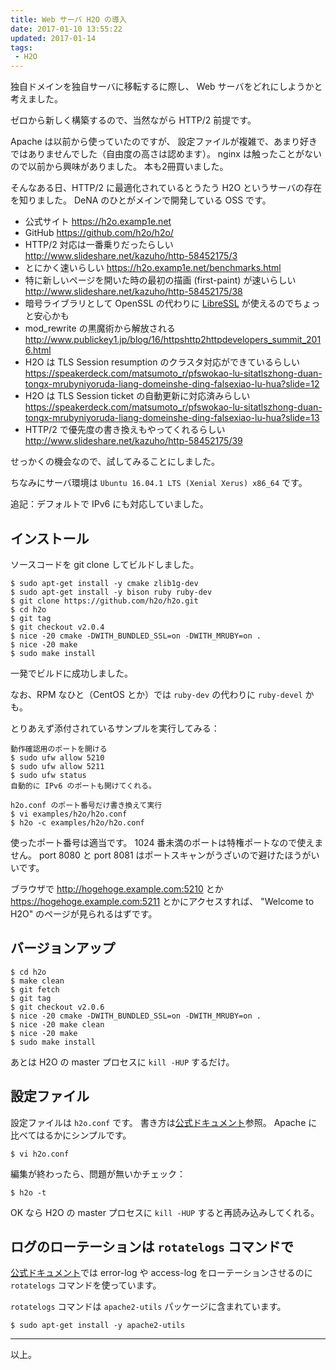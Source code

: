 ```yaml
---
title: Web サーバ H2O の導入
date: 2017-01-10 13:55:22
updated: 2017-01-14
tags:
 - H2O
---
```

独自ドメインを独自サーバに移転するに際し、
Web サーバをどれにしようかと考えました。

ゼロから新しく構築するので、当然ながら HTTP/2 前提です。

Apache は以前から使っていたのですが、
設定ファイルが複雑で、あまり好きではありませんでした（自由度の高さは認めます）。
nginx は触ったことがないので以前から興味がありました。
本も2冊買いました。

そんなある日、HTTP/2 に最適化されているとうたう
H2O というサーバの存在を知りました。
DeNA のひとがメインで開発している OSS です。

 - 公式サイト https://h2o.examp1e.net
 - GitHub https://github.com/h2o/h2o/
 - HTTP/2 対応は一番乗りだったらしい http://www.slideshare.net/kazuho/http-58452175/3
 - とにかく速いらしい https://h2o.examp1e.net/benchmarks.html
 - 特に新しいページを開いた時の最初の描画 (first-paint) が速いらしい http://www.slideshare.net/kazuho/http-58452175/38
 - 暗号ライブラリとして OpenSSL の代わりに [LibreSSL](https://www.libressl.org) が使えるのでちょっと安心かも
 - mod_rewrite の黒魔術から解放される http://www.publickey1.jp/blog/16/httpshttp2httpdevelopers_summit_2016.html
 - H2O は TLS Session resumption のクラスタ対応ができているらしい https://speakerdeck.com/matsumoto_r/pfswokao-lu-sitatlszhong-duan-tongx-mrubyniyoruda-liang-domeinshe-ding-falsexiao-lu-hua?slide=12
 - H2O は TLS Session ticket の自動更新に対応済みらしい https://speakerdeck.com/matsumoto_r/pfswokao-lu-sitatlszhong-duan-tongx-mrubyniyoruda-liang-domeinshe-ding-falsexiao-lu-hua?slide=13
 - HTTP/2 で優先度の書き換えもやってくれるらしい http://www.slideshare.net/kazuho/http-58452175/39

せっかくの機会なので、試してみることにしました。

ちなみにサーバ環境は `Ubuntu 16.04.1 LTS (Xenial Xerus) x86_64` です。

追記：デフォルトで IPv6 にも対応していました。


## インストール

ソースコードを git clone してビルドしました。

```
$ sudo apt-get install -y cmake zlib1g-dev
$ sudo apt-get install -y bison ruby ruby-dev
$ git clone https://github.com/h2o/h2o.git
$ cd h2o
$ git tag
$ git checkout v2.0.4
$ nice -20 cmake -DWITH_BUNDLED_SSL=on -DWITH_MRUBY=on .
$ nice -20 make
$ sudo make install
```

一発でビルドに成功しました。

なお、RPM なひと（CentOS とか）では `ruby-dev` の代わりに `ruby-devel` かも。

とりあえず添付されているサンプルを実行してみる：

```
動作確認用のポートを開ける
$ sudo ufw allow 5210
$ sudo ufw allow 5211
$ sudo ufw status
自動的に IPv6 のポートも開けてくれる。

h2o.conf のポート番号だけ書き換えて実行
$ vi examples/h2o/h2o.conf
$ h2o -c examples/h2o/h2o.conf
```

使ったポート番号は適当です。
1024 番未満のポートは特権ポートなので使えません。
port 8080 と port 8081 はポートスキャンがうざいので避けたほうがいいです。

ブラウザで http://hogehoge.example.com:5210 とか
https://hogehoge.example.com:5211 とかにアクセスすれば、
"Welcome to H2O" のページが見られるはずです。


## バージョンアップ

```
$ cd h2o
$ make clean
$ git fetch
$ git tag
$ git checkout v2.0.6
$ nice -20 cmake -DWITH_BUNDLED_SSL=on -DWITH_MRUBY=on .
$ nice -20 make clean
$ nice -20 make
$ sudo make install
```

あとは H2O の master プロセスに `kill -HUP` するだけ。


## 設定ファイル

設定ファイルは `h2o.conf` です。
書き方は[公式ドキュメント](https://h2o.examp1e.net/configure.html)参照。
Apache に比べてはるかにシンプルです。

```
$ vi h2o.conf
```

編集が終わったら、問題が無いかチェック：

```
$ h2o -t
```

OK なら H2O の master プロセスに `kill -HUP` すると再読み込みしてくれる。


## ログのローテーションは `rotatelogs` コマンドで

[公式ドキュメント](https://h2o.examp1e.net/configure.html)では
error-log や access-log をローテーションさせるのに
`rotatelogs` コマンドを使っています。

`rotatelogs` コマンドは `apache2-utils` パッケージに含まれています。

```
$ sudo apt-get install -y apache2-utils
```

------------------------------------------------------------------------------
以上。
